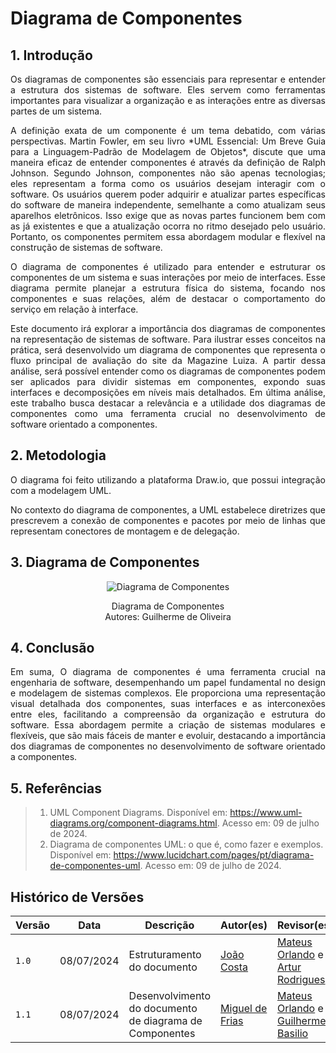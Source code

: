# Diagrama de Componentes


## 1. Introdução

<p align="justify">
Os diagramas de componentes são essenciais para representar e entender a estrutura dos sistemas de software. Eles servem como ferramentas importantes para visualizar a organização e as interações entre as diversas partes de um sistema.
</p>

<p align="justify">
A definição exata de um componente é um tema debatido, com várias perspectivas. Martin Fowler, em seu livro *UML Essencial: Um Breve Guia para a Linguagem-Padrão de Modelagem de Objetos*, discute que uma maneira eficaz de entender componentes é através da definição de Ralph Johnson. Segundo Johnson, componentes não são apenas tecnologias; eles representam a forma como os usuários desejam interagir com o software. Os usuários querem poder adquirir e atualizar partes específicas do software de maneira independente, semelhante a como atualizam seus aparelhos eletrônicos. Isso exige que as novas partes funcionem bem com as já existentes e que a atualização ocorra no ritmo desejado pelo usuário. Portanto, os componentes permitem essa abordagem modular e flexível na construção de sistemas de software.
</p>

<p align="justify">
O diagrama de componentes é utilizado para entender e estruturar os componentes de um sistema e suas interações por meio de interfaces. Esse diagrama permite planejar a estrutura física do sistema, focando nos componentes e suas relações, além de destacar o comportamento do serviço em relação à interface.
</p>

<p align="justify">
Este documento irá explorar a importância dos diagramas de componentes na representação de sistemas de software. Para ilustrar esses conceitos na prática, será desenvolvido um diagrama de componentes que representa o fluxo principal de avaliação do site da Magazine Luiza. A partir dessa análise, será possível entender como os diagramas de componentes podem ser aplicados para dividir sistemas em componentes, expondo suas interfaces e decomposições em níveis mais detalhados. Em última análise, este trabalho busca destacar a relevância e a utilidade dos diagramas de componentes como uma ferramenta crucial no desenvolvimento de software orientado a componentes.
</p>


## 2. Metodologia


<p align="justify">
O diagrama foi feito utilizando a plataforma Draw.io, que possui integração com a modelagem UML.
</p>

<p align="justify">
No contexto do diagrama de componentes, a UML estabelece diretrizes que prescrevem a conexão de componentes e pacotes por meio de linhas que representam conectores de montagem e de delegação.
</p>




## 3. Diagrama de Componentes


<div align = "center"><img src="https://raw.githubusercontent.com/UnBArqDsw2024-1/2024.1_G7_My_Market/DiagramaDePacotes/docs/Imagens/Diagramas/DiagramaDeComponentes" alt="Diagrama de Componentes">
<p>Diagrama de Componentes<br> Autores: Guilherme de Oliveira</p></div>


## 4. Conclusão

<p align="justify">
Em suma, O diagrama de componentes é uma ferramenta crucial na engenharia de software, desempenhando um papel fundamental no design e modelagem de sistemas complexos. Ele proporciona uma representação visual detalhada dos componentes, suas interfaces e as interconexões entre eles, facilitando a compreensão da organização e estrutura do software. Essa abordagem permite a criação de sistemas modulares e flexíveis, que são mais fáceis de manter e evoluir, destacando a importância dos diagramas de componentes no desenvolvimento de software orientado a componentes.
</p>



## 5. Referências

> 1. UML Component Diagrams. Disponível em: https://www.uml-diagrams.org/component-diagrams.html. Acesso em: 09 de julho de 2024.
> 2. Diagrama de componentes UML: o que é, como fazer e exemplos. Disponível em: <https://www.lucidchart.com/pages/pt/diagrama-de-componentes-uml>. Acesso em: 09 de julho de 2024.

## Histórico de Versões

| Versão |     Data    | Descrição   | Autor(es) | Revisor(es) |
| ------ | ----------- | ----------- | --------- | ----------- |
| `1.0`  | 08/07/2024 | Estruturamento do documento | [João Costa](https://github.com/jvcostta)  | [Mateus Orlando](https://github.com/MateusPy) e [Artur Rodrigues](https://github.com/ArturRSA19)|
| `1.1`  | 08/07/2024 | Desenvolvimento do documento de diagrama de Componentes | [Miguel de Frias](https://github.com/migueldefrias)  | [Mateus Orlando](https://github.com/MateusPy) e [Guilherme Basilio](https://github.com/GuilhermeBES)|
